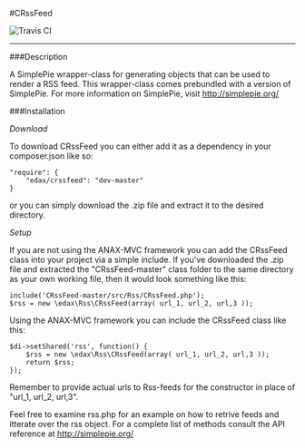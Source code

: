#CRssFeed

![Travis CI](https://travis-ci.org/eddo81/CRssFeed.svg?branch=master)
___
###Description

A SimplePie wrapper-class for generating objects that can be used to render a RSS feed. This wrapper-class comes prebundled with a version of SimplePie. For more information on SimplePie, visit http://simplepie.org/

###Installation

*Download*

To download CRssFeed you can either add it as a dependency in your composer.json like so:

	"require": {
		"edax/crssfeed": "dev-master"
	}

or you can simply download the .zip file and extract it to the desired directory.

*Setup*

If you are not using the ANAX-MVC framework you can add the CRssFeed class into your project via a simple include. If you've downloaded the .zip file and extracted the "CRssFeed-master" class folder to the same directory as your own working file, then it would look something like this:

	include('CRssFeed-master/src/Rss/CRssFeed.php');
	$rss = new \edax\Rss\CRssFeed(array( url_1, url_2, url,3 ));

Using the ANAX-MVC framework you can include the CRssFeed class like this:

	$di->setShared('rss', function() {
    	$rss = new \edax\Rss\CRssFeed(array( url_1, url_2, url,3 ));
    	return $rss;
	});

Remember to provide actual urls to Rss-feeds for the constructor in place of "url_1, url_2, url,3".

Feel free to examine rss.php for an example on how to retrive feeds and itterate over the rss object. For a complete list of methods consult the API reference at http://simplepie.org/ 











